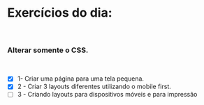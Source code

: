 # Exercícios do dia:
<br />

### Alterar somente o CSS.
<br />

- [x] 1- Criar uma página para uma tela pequena.
- [x] 2 - Criar 3 layouts diferentes utilizando o mobile first.
- [ ] 3 - Criando layouts para dispositivos móveis e para impressão
